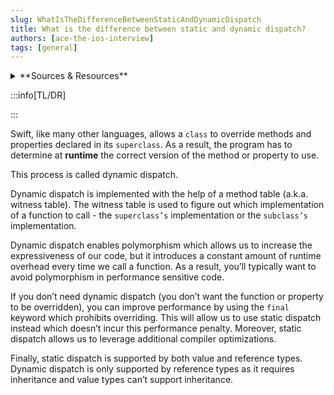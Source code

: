 ```yaml
---
slug: WhatIsTheDifferenceBetweenStaticAndDynamicDispatch
title: What is the difference between static and dynamic dispatch?
authors: [ace-the-ios-interview]
tags: [general]
---
```


<details>
  <summary>**Sources & Resources**</summary>

  **Main Source:** [Ace the iOS Interview](https://aryamansharda.gumroad.com/l/tcvck)

  **Additional Sources:**

  **Further Reading:**

</details>

:::info[TL/DR]

:::

Swift, like many other languages, allows a `class` to override methods and properties declared in its `superclass`. As a result, the program has to determine at **runtime** the correct version of the method or property to use.

This process is called dynamic dispatch.

Dynamic dispatch is implemented with the help of a method table (a.k.a. witness table). The witness table is used to figure out which implementation of a function to call - the `superclass’s` implementation or the `subclass’s` implementation.

Dynamic dispatch enables polymorphism which allows us to increase the expressiveness of our code, but it introduces a constant amount of runtime overhead every time we call a function. As a result, you’ll typically want to avoid polymorphism in performance sensitive
code.

If you don’t need dynamic dispatch (you don’t want the function or property to be overridden), you can improve performance by using the `final` keyword which prohibits overriding. This will allow us to use static dispatch instead which doesn’t incur this performance penalty. Moreover, static dispatch allows us to leverage additional compiler optimizations.

Finally, static dispatch is supported by both value and reference types. Dynamic dispatch is only supported by reference types as it requires inheritance and value types can’t support inheritance.
